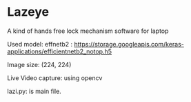 # Lazeye
 A kind of hands free lock mechanism software for laptop

Used model: effnetb2 : https://storage.googleapis.com/keras-applications/efficientnetb2_notop.h5

Image size: (224, 224)

Live Video capture: using opencv

lazi.py: is main file.
